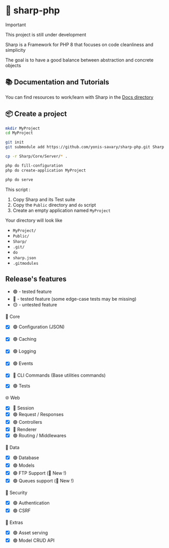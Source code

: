 # 🧊 sharp-php

> [!IMPORTANT]
> This project is still under development

Sharp is a Framework for PHP 8 that focuses on code cleanliness and simplicity

The goal is to have a good balance between abstraction and concrete objects

## 📚 Documentation and Tutorials

You can find resources to work/learn with Sharp in the [Docs directory](./Docs)

## 📦 Create a project

```bash
mkdir MyProject
cd MyProject

git init
git submodule add https://github.com/yonis-savary/sharp-php.git Sharp

cp -r Sharp/Core/Server/* .

php do fill-configuration
php do create-application MyProject

php do serve
```

This script :
1. Copy Sharp and its Test suite
2. Copy the `Public` directory and `do` script
3. Create an empty application named `MyProject`


Your directory will look like
- `MyProject/`
- `Public/`
- `Sharp/`
- `.git/`
- `do`
- `sharp.json`
- `.gitmodules`


## Release's features

- 🟢 - tested feature
- 🔵 - tested feature (some edge-case tests may be missing)
- 🟡 - untested feature

🤖 Core
- [x] 🟢 Configuration (JSON)
- [x] 🟢 Caching
- [x] 🟢 Logging
- [x] 🟢 Events
- [x] 🔵 CLI Commands (Base utilities commands)
- [x] 🟢 Tests


🌐 Web
- [x] 🔵 Session
- [x] 🟢 Request / Responses
- [x] 🟢 Controllers
- [x] 🔵 Renderer
- [x] 🟢 Routing / Middlewares

💾 Data
- [x] 🟢 Database
- [x] 🟢 Models
- [x] 🟢 FTP Support (🌟 New !)
- [x] 🟢 Queues support (🌟 New !)

🔐 Security
- [x] 🟢 Authentication
- [x] 🟢 CSRF

🎉 Extras
- [x] 🟢 Asset serving
- [x] 🟢 Model CRUD API

